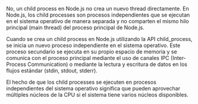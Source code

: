 No, un child process en Node.js no crea un nuevo thread directamente.
En Node.js, los child processes son procesos independientes que se ejecutan en el sistema
operativo de manera separada y no comparten el mismo hilo principal (main thread) del proceso principal de Node.js.

Cuando se crea un child process en Node.js utilizando la API child_process,
se inicia un nuevo proceso independiente en el sistema operativo.
Este proceso secundario se ejecuta en su propio espacio de memoria y se comunica con el proceso principal
mediante el uso de canales IPC (Inter-Process Communication) o mediante la lectura y escritura de datos en
los flujos estándar (stdin, stdout, stderr).

El hecho de que los child processes se ejecuten en procesos independientes del sistema operativo significa
que pueden aprovechar múltiples núcleos de la CPU si el sistema tiene varios núcleos disponibles. 